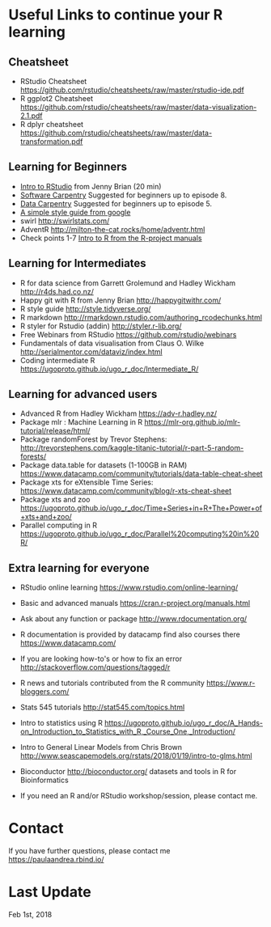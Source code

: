 # Useful Links to continue your R learning

## Cheatsheet

* RStudio Cheatsheet https://github.com/rstudio/cheatsheets/raw/master/rstudio-ide.pdf
* R ggplot2 Cheatsheet https://github.com/rstudio/cheatsheets/raw/master/data-visualization-2.1.pdf
* R dplyr cheatsheet https://github.com/rstudio/cheatsheets/raw/master/data-transformation.pdf

## Learning for Beginners
* [Intro to RStudio](http://stat545.com/block002_hello-r-workspace-wd-project.html) from Jenny Brian (20 min)
* [Software Carpentry](http://swcarpentry.github.io/r-novice-gapminder/) Suggested for beginners up to episode 8. 
* [Data Carpentry](http://www.datacarpentry.org/R-ecology-lesson/) Suggested for beginners up to episode 5. 
* [A simple style guide from google](https://google.github.io/styleguide/Rguide.xml)
* swirl http://swirlstats.com/
* AdventR http://milton-the-cat.rocks/home/adventr.html  
* Check points 1-7 [Intro to R from the R-project manuals](https://cran.r-project.org/doc/manuals/r-release/R-intro.html)

## Learning for Intermediates
* R for data science from Garrett Grolemund and Hadley Wickham http://r4ds.had.co.nz/
* Happy git with R from Jenny Brian http://happygitwithr.com/
* R style guide http://style.tidyverse.org/
* R markdown http://rmarkdown.rstudio.com/authoring_rcodechunks.html
* R styler for Rstudio (addin) http://styler.r-lib.org/
* Free Webinars from RStudio https://github.com/rstudio/webinars
* Fundamentals of data visualisation from Claus O. Wilke http://serialmentor.com/dataviz/index.html
* Coding intermediate R https://ugoproto.github.io/ugo_r_doc/Intermediate_R/

## Learning for advanced users
* Advanced R from Hadley Wickham https://adv-r.hadley.nz/
* Package mlr : Machine Learning in R https://mlr-org.github.io/mlr-tutorial/release/html/
* Package randomForest by Trevor Stephens: http://trevorstephens.com/kaggle-titanic-tutorial/r-part-5-random-forests/
* Package data.table for datasets (1-100GB in RAM) https://www.datacamp.com/community/tutorials/data-table-cheat-sheet
* Package xts for eXtensible Time Series: https://www.datacamp.com/community/blog/r-xts-cheat-sheet
* Package xts and zoo https://ugoproto.github.io/ugo_r_doc/Time+Series+in+R+The+Power+of+xts+and+zoo/
* Parallel computing in R https://ugoproto.github.io/ugo_r_doc/Parallel%20computing%20in%20R/


## Extra learning for everyone

* RStudio online learning https://www.rstudio.com/online-learning/
* Basic and advanced manuals https://cran.r-project.org/manuals.html
* Ask about any function or package http://www.rdocumentation.org/
* R documentation is provided by datacamp find also courses there https://www.datacamp.com/
* If you are looking how-to's or how to fix an error http://stackoverflow.com/questions/tagged/r
* R news and tutorials contributed from the R community https://www.r-bloggers.com/
* Stats 545 tutorials http://stat545.com/topics.html
* Intro to statistics using R https://ugoproto.github.io/ugo_r_doc/A_Hands-on_Introduction_to_Statistics_with_R,_Course_One,_Introduction/
* Intro to General Linear Models from Chris Brown http://www.seascapemodels.org/rstats/2018/01/19/intro-to-glms.html
* Bioconductor http://bioconductor.org/ datasets and tools in R for Bioinformatics

* If you need an R and/or RStudio workshop/session, please contact me. 

# Contact

If you have further questions, please contact me https://paulaandrea.rbind.io/

# Last Update
Feb 1st, 2018
